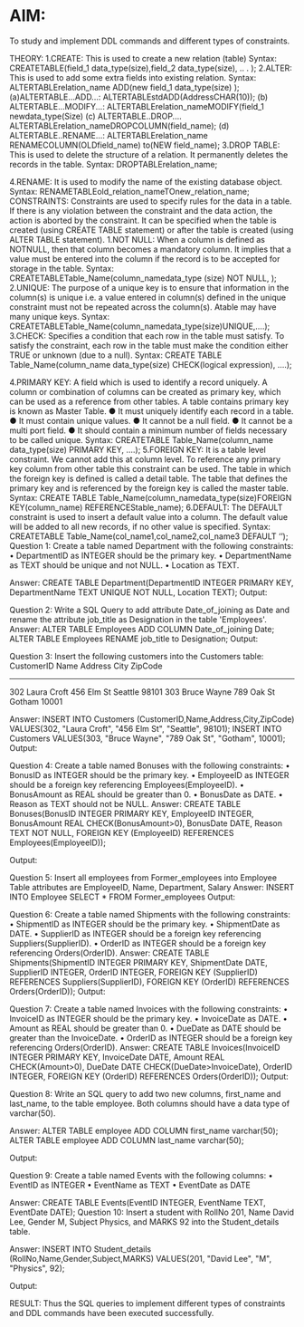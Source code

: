 # AIM: 
To study and implement DDL commands and different types of constraints.

THEORY: 
1.CREATE: 
This is used to create a new relation (table) 
Syntax: 
CREATETABLE(field_1 data_type(size),field_2 data_type(size), .. . ); 
2.ALTER: 
This is used to add some extra fields into existing relation. 
Syntax: 
ALTERTABLErelation_name ADD(new field_1 data_type(size) ); 
(a)ALTERTABLE...ADD...: ALTERTABLEstdADD(AddressCHAR(10)); 
(b) ALTERTABLE...MODIFY...: ALTERTABLErelation_nameMODIFY(field_1 newdata_type(Size) 
(c) ALTERTABLE..DROP.... ALTERTABLErelation_nameDROPCOLUMN(field_name); 
(d) ALTERTABLE..RENAME...: 
ALTERTABLErelation_name RENAMECOLUMN(OLDfield_name) to(NEW field_name); 
3.DROP TABLE: 
This is used to delete the structure of a relation. It permanently deletes the records in the table. 
Syntax: 
DROPTABLErelation_name;

4.RENAME: 
It is used to modify the name of the existing database object. 
Syntax: 
RENAMETABLEold_relation_nameTOnew_relation_name; 
CONSTRAINTS: 
Constraints are used to specify rules for the data in a table. If there is any violation between the constraint and the data action, the action is aborted by the constraint. It can be specified when the table is created (using CREATE TABLE statement) or after the table is created (using ALTER TABLE statement). 
1.NOT NULL: 
When a column is defined as NOTNULL, then that column becomes a mandatory column. It implies that a value must be entered into the column if the record is to be accepted for storage in the table. 
Syntax:
CREATETABLETable_Name(column_namedata_type (size) NOT NULL, ); 
2.UNIQUE: 
The purpose of a unique key is to ensure that information in the column(s) is unique i.e. a value entered in column(s) defined in the unique constraint must not be repeated across the column(s). Atable may have many unique keys. 
Syntax: 
CREATETABLETable_Name(column_namedata_type(size)UNIQUE,….); 
3.CHECK:
Specifies a condition that each row in the table must satisfy. To satisfy the constraint, each row in the table must make the condition either TRUE or unknown (due to a null). 
Syntax: 
CREATE TABLE Table_Name(column_name data_type(size) CHECK(logical expression), ….); 


4.PRIMARY KEY: 
A field which is used to identify a record uniquely. A column or combination of columns can be created as primary key, which can be used as a reference from other tables. A table contains primary key is known as Master Table.
● It must uniquely identify each record in a table. 
● It must contain unique values. 
● It cannot be a null field. 
● It cannot be a multi port field. 
● It should contain a minimum number of fields necessary to be called unique.
Syntax: 
CREATETABLE Table_Name(column_name data_type(size) PRIMARY KEY, ….); 
5.FOREIGN KEY: 
It is a table level constraint. We cannot add this at column level. To reference any primary key column from other table this constraint can be used. The table in which the foreign key is defined is called a detail table. The table that defines the primary key and is referenced by the foreign key is called the master table. 
Syntax: 
CREATE TABLE  Table_Name(column_namedata_type(size)FOREIGN KEY(column_name) REFERENCEStable_name);
6.DEFAULT: 
The DEFAULT constraint is used to insert a default value into a column. The default value will be added to all new records, if no other value is specified. 
Syntax: 
CREATETABLE Table_Name(col_name1,col_name2,col_name3 DEFAULT ‘’);
Question 1:
Create a table named Department with the following constraints: 
•	DepartmentID as INTEGER should be the primary key. 
•	DepartmentName as TEXT should be unique and not NULL. 
•	Location as TEXT.

Answer:
CREATE TABLE Department(DepartmentID INTEGER PRIMARY KEY,
DepartmentName TEXT UNIQUE NOT NULL, Location TEXT);
Output:
 
Question 2:
Write a SQL Query  to add attribute Date_of_joining as Date and rename the attribute job_title as Designation in the table 'Employees'.
Answer:
ALTER TABLE Employees ADD COLUMN Date_of_joining Date;
ALTER TABLE Employees RENAME job_title to Designation;
Output:
 
Question 3:
Insert the following customers into the Customers table:
CustomerID  Name         Address     City        ZipCode
----------  -----------  ----------  ----------  ----------
302         Laura Croft  456 Elm St  Seattle     98101
303         Bruce Wayne  789 Oak St  Gotham      10001

Answer:
INSERT INTO Customers (CustomerID,Name,Address,City,ZipCode) VALUES(302, "Laura Croft", "456 Elm St", "Seattle", 98101);
INSERT INTO Customers VALUES(303, "Bruce Wayne", "789 Oak St", "Gotham", 10001);
Output:
 
Question 4:
Create a table named Bonuses with the following constraints:
•	BonusID as INTEGER should be the primary key.
•	EmployeeID as INTEGER should be a foreign key referencing Employees(EmployeeID).
•	BonusAmount as REAL should be greater than 0.
•	BonusDate as DATE.
•	Reason as TEXT should not be NULL.
Answer:
CREATE TABLE Bonuses(BonusID INTEGER PRIMARY KEY,
EmployeeID INTEGER, BonusAmount REAL CHECK(BonusAmount>0),
BonusDate DATE,
Reason TEXT NOT NULL,
FOREIGN KEY (EmployeeID) REFERENCES Employees(EmployeeID));

Output:
 
Question 5:
Insert all employees from Former_employees into Employee
Table attributes are EmployeeID, Name, Department, Salary
Answer:
INSERT INTO Employee
SELECT * FROM Former_employees
Output:
 
Question 6:
Create a table named Shipments with the following constraints:
•	ShipmentID as INTEGER should be the primary key.
•	ShipmentDate as DATE.
•	SupplierID as INTEGER should be a foreign key referencing Suppliers(SupplierID).
•	OrderID as INTEGER should be a foreign key referencing Orders(OrderID).
Answer:
CREATE TABLE Shipments(ShipmentID INTEGER PRIMARY KEY,
ShipmentDate DATE, SupplierID INTEGER, OrderID INTEGER,
FOREIGN KEY (SupplierID) REFERENCES Suppliers(SupplierID),
FOREIGN KEY (OrderID) REFERENCES Orders(OrderID));
Output:
 
Question 7:
Create a table named Invoices with the following constraints:
•	InvoiceID as INTEGER should be the primary key.
•	InvoiceDate as DATE.
•	Amount as REAL should be greater than 0.
•	DueDate as DATE should be greater than the InvoiceDate.
•	OrderID as INTEGER should be a foreign key referencing Orders(OrderID).
Answer:
CREATE TABLE Invoices(InvoiceID INTEGER PRIMARY KEY,
InvoiceDate DATE, Amount REAL CHECK(Amount>0),
DueDate DATE CHECK(DueDate>InvoiceDate), OrderID INTEGER,
FOREIGN KEY (OrderID) REFERENCES Orders(OrderID));
Output:
 

Question 8:
Write an SQL query to add two new columns, first_name and last_name, to the table employee. Both columns should have a data type of varchar(50).

Answer:
ALTER TABLE employee ADD COLUMN first_name varchar(50);
ALTER TABLE employee ADD COLUMN last_name varchar(50);


Output:
 
Question 9:
Create a table named Events with the following columns:
•	EventID as INTEGER
•	EventName as TEXT
•	EventDate as DATE

Answer:
CREATE TABLE Events(EventID INTEGER, EventName TEXT,
EventDate DATE);
Question 10:
Insert a student with RollNo 201, Name David Lee, Gender M, Subject Physics, and MARKS 92 into the Student_details table.

Answer:
INSERT INTO Student_details
(RollNo,Name,Gender,Subject,MARKS)
VALUES(201, "David Lee", "M", "Physics", 92);

Output:


















RESULT:
Thus the SQL queries to implement different types of constraints and DDL commands have been executed successfully.


